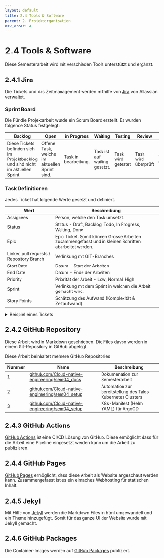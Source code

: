 ```yaml
---
layout: default
title: 2.4 Tools & Software
parent: 2. Projektorganisation
nav_order: 4
---
```


# 2.4 Tools & Software

Diese Semesterarbeit wird mit verschieden Tools unterstützt und ergänzt.

## 2.4.1 Jira

Die Tickets und das Zeitmanagement werden mithilfe von [Jira](https://jira.atlassian.com) von Atlassian verwaltet.

### Sprint Board

Die Für die Projektarbeit wurde ein Scrum Board erstellt. Es wurden folgende Status festgelegt:

| **Backlog**                                                                      | **Open**                                      | **in Progress**      | **Waiting**                   | **Testing**        | **Review**          | **Done**      |
| -------------------------------------------------------------------------------- | --------------------------------------------- | -------------------- | ----------------------------- | ------------------ | ------------------- | ------------- |
| Diese Tickets befinden sich im Projektbacklog und sind nicht im aktuellen Sprint | Offene Task, welche im aktuellen Sprint sind. | Task in bearbeitung. | Task ist auf waiting gesetzt. | Task wird getestet | Task wird überprüft | Task erledigt |

### Task Definitionen

Jedes Ticket hat folgende Werte gesetzt und definiert.

| **Wert**                                 | **Beschreibung**                                                                                      |
| ---------------------------------------- | ----------------------------------------------------------------------------------------------------- |
| Assignees                                | Person, welche den Task umsetzt.                                                                      |
| Status                                   | Status - Draft, Backlog, Todo, In Progress, Waiting, Done                                             |
| Epic                                     | Epic Ticket. Somit können Grosse Arbeiten zusammengefasst und in kleinen Schritten abarbeitet werden. |
| Linked pull requests / Repository Branch | Verlinkung mit GIT-Branches                                                                           |
| Start Date                               | Datum - Start der Arbeiten                                                                            |
| End Date                                 | Datum - Ende der Arbeiten                                                                             |
| Priority                                 | Priorität der Arbeit - Low, Normal, High                                                              |
| Sprint                                   | Verlinkung mit dem Sprint in welchen die Arbeit gemacht wird.                                         |
| Story Points                             | Schätzung des Aufwand (Komplexität & Zeitaufwand)                                                     |

<details>
  <summary>Beispiel eines Tickets</summary>

  <img src="../../resources/images/ticket.png" alt="ticket">

Damit die Tickets immer den gleichen Aufbau haben wurde ein Template erstellt und eingerichtet.

</details>

## 2.4.2 GitHub Repository

Diese Arbeit wird in Markdown geschrieben. Die Files davon werden in einem Git-Repository in GitHub abgelegt.

Diese Arbeit beinhaltet mehrere GitHub Repositories

| **Nummer** | **Name**                                                                                                   | **Beschreibung**                                            |
| ---------- | ---------------------------------------------------------------------------------------------------------- | ----------------------------------------------------------- |
| 1          | [github.com/Cloud-native-engineering/sem04_docs](https://github.com/Cloud-native-engineering/sem04_docs)   | Dokumenation zur Semesterarbeit                             |
| 2          | [github.com/Cloud-native-engineering/sem04_setup](https://github.com/Cloud-native-engineering/sem04_setup) | Automation zur bereitstellung des Talos Kubernetes Clusters |
| 3          | [github.com/Cloud-native-engineering/sem04_setup](https://github.com/Cloud-native-engineering/sem04_setup) | K8s-Manifest (Helm, YAML) für ArgoCD                        |

## 2.4.3 GitHub Actions

[GitHub Actions](https://github.com/features/actions) ist eine CI/CD Lösung von GitHub. Diese ermöglicht dass für die Arbeit eine Pipeline eingesetzt werden kann um die Arbeit zu publizieren.

## 2.4.4 GitHub Pages

[GitHub Pages](https://pages.github.com/) ermöglicht, dass diese Arbeit als Website angeschaut werden kann. Zusammengefasst ist es ein einfaches Webhosting für statischen Inhalt.

## 2.4.5 Jekyll

Mit Hilfe von [Jekyll](https://jekyllrb.com/) werden die Markdown Files in html umgewandelt und ein Theme hinzugefügt. Somit für das ganze UI der Website wurde mit Jekyll gemacht.

## 2.4.6 GitHub Packages

Die Container-Images werden auf [GitHub Packages](https://github.com/features/packages) publiziert.
